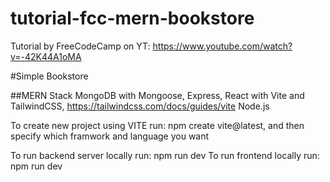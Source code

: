 # tutorial-fcc-mern-bookstore

Tutorial by FreeCodeCamp on YT: https://www.youtube.com/watch?v=-42K44A1oMA

#Simple Bookstore

##MERN Stack
MongoDB with Mongoose,
Express,
React with Vite and TailwindCSS, https://tailwindcss.com/docs/guides/vite
Node.js

To create new project using VITE run: npm create vite@latest, and then specify which framwork and language you want

To run backend server locally run: npm run dev
To run frontend locally run: npm run dev
